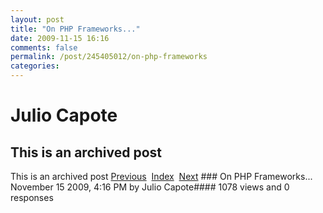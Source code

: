 ```yaml
---
layout: post
title: "On PHP Frameworks..."
date: 2009-11-15 16:16
comments: false
permalink: /post/245405012/on-php-frameworks
categories:
---
```


 # Julio Capote
## This is an archived post
This is an archived post
[Previous](../../../posts/2009/07/post/145035194/using-rack-applications-inside-gwt-hosted-mode.html)  [Index](../../../index-2.html)  [Next](../../../posts/2010/02/post/390050440/on-google-buzz.html) ### On PHP Frameworks...
November 15 2009,  4:16 PM by Julio Capote#### 1078 views and 0 responses


